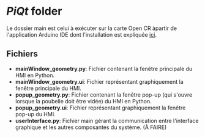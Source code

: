 # *PiQt* folder

Le dossier main est celui à exécuter sur la carte Open CR àpartir de l'application Arduino IDE dont l'installation est expliquée [ici](../../README.md).

## Fichiers

- **mainWindow_geometry.py**: Fichier contenant la fenêtre principale du HMI en Python.
- **mainWindow_geometry.ui**: Fichier représentant graphiquement la fenêtre principale du HMI.
- **popup_geometry.py**: Fichier contenant la fenêtre pop-up (qui s'ouvre lorsque la poubelle doit être vidée) du HMI en Python.
- **popup_geometry.ui**: Fichier représentant graphiquement la fenêtre pop-up du HMI.
- **userInterface.py**: Fichier main gérant la communication entre l'interface graphique et les autres composantes du système. (À FAIRE)
